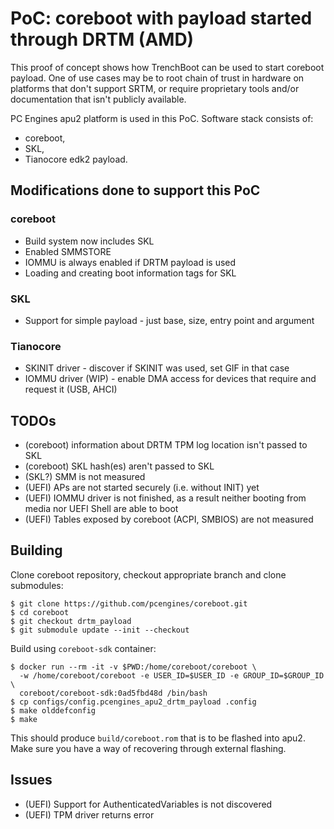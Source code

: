 # PoC: coreboot with payload started through DRTM (AMD)

This proof of concept shows how TrenchBoot can be used to start coreboot
payload. One of use cases may be to root chain of trust in hardware on platforms
that don't support SRTM, or require proprietary tools and/or documentation that
isn't publicly available.

PC Engines apu2 platform is used in this PoC. Software stack consists of:

- coreboot,
- SKL,
- Tianocore edk2 payload.

## Modifications done to support this PoC

### coreboot

- Build system now includes SKL
- Enabled SMMSTORE
- IOMMU is always enabled if DRTM payload is used
- Loading and creating boot information tags for SKL

### SKL

- Support for simple payload - just base, size, entry point and argument

### Tianocore

- SKINIT driver - discover if SKINIT was used, set GIF in that case
- IOMMU driver (WIP) - enable DMA access for devices that require and request it
(USB, AHCI)

## TODOs

- (coreboot) information about DRTM TPM log location isn't passed to SKL
- (coreboot) SKL hash(es) aren't passed to SKL
- (SKL?) SMM is not measured
- (UEFI) APs are not started securely (i.e. without INIT) yet
- (UEFI) IOMMU driver is not finished, as a result neither booting from media
nor UEFI Shell are able to boot
- (UEFI) Tables exposed by coreboot (ACPI, SMBIOS) are not measured

## Building

Clone coreboot repository, checkout appropriate branch and clone submodules:

```shell
$ git clone https://github.com/pcengines/coreboot.git
$ cd coreboot
$ git checkout drtm_payload
$ git submodule update --init --checkout
```

Build using `coreboot-sdk` container:

```shell
$ docker run --rm -it -v $PWD:/home/coreboot/coreboot \
  -w /home/coreboot/coreboot -e USER_ID=$USER_ID -e GROUP_ID=$GROUP_ID \
  coreboot/coreboot-sdk:0ad5fbd48d /bin/bash
$ cp configs/config.pcengines_apu2_drtm_payload .config
$ make olddefconfig
$ make
```

This should produce `build/coreboot.rom` that is to be flashed into apu2. Make
sure you have a way of recovering through external flashing.

## Issues

- (UEFI) Support for AuthenticatedVariables is not discovered
- (UEFI) TPM driver returns error
